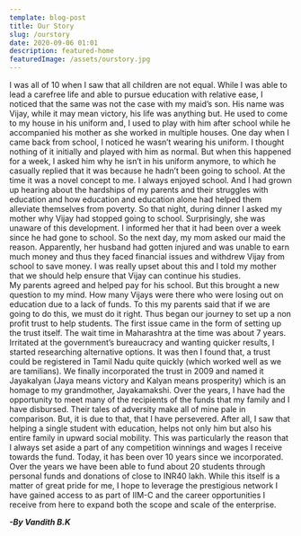 ```yaml
---
template: blog-post
title: Our Story
slug: /ourstory
date: 2020-09-06 01:01
description: featured-home
featuredImage: /assets/ourstory.jpg
---
```

I was all of 10 when I saw that all children are not equal. While I was able to lead a carefree life and able to pursue education with relative ease, I noticed that the same was not the case with my maid’s son. His name was Vijay, while it may mean victory, his life was anything but. He used to come to my house in his uniform and, I used to play with him after school while he accompanied his mother as she worked in multiple houses. One day when I came back from school, I noticed he wasn’t wearing his uniform. I thought nothing of it initially and played with him as normal. But when this happened for a week, I asked him why he isn’t in his uniform anymore, to which he casually replied that it was because he hadn’t been going to school. At the time it was a novel concept to me. I always enjoyed school. And I had grown up hearing about the hardships of my parents and their struggles with education and how education and education alone had helped them alleviate themselves from poverty.
 So that night, during dinner I asked my mother why Vijay had stopped going to school. Surprisingly, she was unaware of this development. I informed her that it had been over a week since he had gone to school. So the next day, my mom asked our maid the reason. Apparently, her husband had gotten injured and was unable to earn much money and thus they faced financial issues and withdrew Vijay from school to save money. I was really upset about this and I told my mother that we should help ensure that Vijay can continue his studies.\
	My parents agreed and helped pay for his school. But this brought a new question to my mind. How many Vijays were there who were losing out on education due to a lack of funds. To this my parents said that if we are going to do this, we must do it right. Thus began our journey to set up a non profit trust to help students. The first issue came in the form of setting up the trust itself. The wait time in Maharashtra at the time was about 7 years. Irritated at the government’s bureaucracy and wanting quicker results, I started researching alternative options. It was then I found that, a trust could be registered in Tamil Nadu quite quickly (which worked well as we are tamilians). 
	We finally incorporated the trust in 2009 and named it Jayakalyan (Jaya means victory and Kalyan means prosperity) which is an homage to my grandmother, Jayakamakshi. Over the years, I have had the opportunity to meet many of the recipients of the funds that my family and I have disbursed. Their tales of adversity make all of mine pale in comparison. But, it is due to that, that I have persevered. After all, I saw that helping a single student with education, helps not only him but also his entire family in upward social mobility. This was particularly the reason that I always set aside a part of any competition winnings and wages I receive towards the fund. Today, it has been over 10 years since we incorporated. Over the years we have been able to fund about 20 students through personal funds and donations of close to INR40 lakh. While this itself is a matter of great pride for me, I hope to leverage the prestigious network I have gained access to as part of IIM-C and the career opportunities I receive from here to expand both the scope and scale of the enterprise.

***\-By Vandith B.K***
